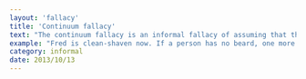 ```yaml
---
layout: 'fallacy'
title: 'Continuum fallacy'
text: "The continuum fallacy is an informal fallacy of assuming that the existence of a continuum of possible states between two binary positions means that said positions are not meaningfully different."
example: "Fred is clean-shaven now. If a person has no beard, one more day of growth will not cause them to have a beard. Therefore, Fred can never grow a beard."
category: informal
date: 2013/10/13
---
```

